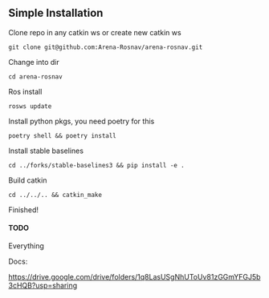 ## Simple Installation

Clone repo in any catkin ws or create new catkin ws

```
git clone git@github.com:Arena-Rosnav/arena-rosnav.git
```

Change into dir

```
cd arena-rosnav
```

Ros install

```
rosws update
```

Install python pkgs, you need poetry for this

```
poetry shell && poetry install
```

Install stable baselines

```
cd ../forks/stable-baselines3 && pip install -e .
```

Build catkin

```
cd ../../.. && catkin_make
```

Finished!

#### TODO

Everything


Docs:


https://drive.google.com/drive/folders/1q8LasUSgNhUToUv81zGGmYFGJ5b3cHQB?usp=sharing
